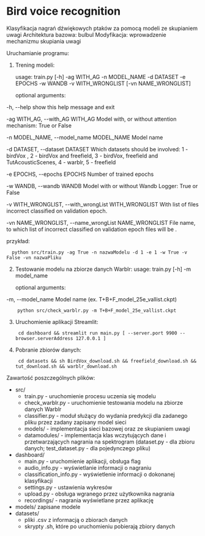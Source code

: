 # Bird voice recognition
Klasyfikacja nagrań dźwiękowych ptaków za pomocą modeli ze skupianiem uwagi
Architektura bazowa: bulbul
Modyfikacja: wprowadzenie mechanizmu skupiania uwagi

Uruchamianie programu:

1. Trening modeli:

    usage:  train.py [-h] -ag WITH_AG -n MODEL_NAME -d DATASET -e EPOCHS -w WANDB
                 -v WITH_WRONGLIST [-vn NAME_WRONGLIST]

    optional arguments:
    
  -h, --help            show this help message and exit
  
  -ag WITH_AG, --with_AG WITH_AG
                        Model with, or without attention mechanism: True or
                        False
                        
  -n MODEL_NAME, --model_name MODEL_NAME
                        Model name
                        
  -d DATASET, --dataset DATASET
                        Which datasets should be involved: 1 - birdVox , 2 -
                        birdVox and freefield, 3 - birdVox, freefield and
                        TutAcousticScenes, 4 - warblr, 5 - freefield
                        
  -e EPOCHS, --epochs EPOCHS
                        Number of trained epochs
                        
  -w WANDB, --wandb WANDB
                        Model with or without Wandb Logger: True or False
                        
  -v WITH_WRONGLIST, --with_wrongList WITH_WRONGLIST
                        With list of files incorrect classified on validation
                        epoch.
                        
  -vn NAME_WRONGLIST, --name_wrongList NAME_WRONGLIST
                        File name, to which list of incorrect classified on validation
                        epoch files will be .

   przykład:
    
      python src/train.py -ag True -n nazwaModelu -d 1 -e 1 -w True -v False -vn nazwaPliku

2. Testowanie modelu na zbiorze danych Warblr:
    usage:  train.py [-h] -m model_name

    optional arguments:
    
  -m, --model_name            Model name (ex. T+B+F_model_25e_vallist.ckpt)

        python src/check_warblr.py -m T+B+F_model_25e_vallist.ckpt
  
3. Uruchomienie aplikacji Streamlit:
	     
        cd dashboard && streamlit run main.py [ --server.port 9900 --browser.serverAddress 127.0.0.1 ]

4. Pobranie zbiorów danych:

        cd datasets && sh BirdVox_download.sh && freefield_download.sh && tut_download.sh && warblr_download.sh
        
Zawartość poszczególnych plików:

  * src/
    * train.py - uruchomienie procesu uczenia się modelu
    * check_warblr.py - uruchomienie testowania modelu na zbiorze danych Warblr
    * classifier.py - moduł służący do wydania predykcji dla zadanego pliku przez zadany zapisany model sieci
    * models/ - implementacja sieci bazowej oraz ze skupianiem uwagi
    * datamodules/ - implementacja klas wczytujących dane i przetwarzających nagrania na spektrogram (dataset.py - dla zbioru danych; test_dataset.py - dla pojedynczego pliku)
  * dashboard/
    * main.py - uruchomienie aplikacji, obsługa flag
    * audio_info.py - wyświetlanie informacji o nagraniu
    * classification_info.py - wyświetlenie informacji o dokonanej klasyfikacji
    * settings.py - ustawienia wykresów
    * upload.py - obsługa wgranego przez użytkownika nagrania
    * recordings/ - nagrania wyświetlane przez aplikację
  * models/ zapisane modele
  * datasets/
    * pliki .csv z informacją o zbiorach danych
    * skrypty .sh, które po uruchomieniu pobierają zbiory danych
